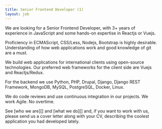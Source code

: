 ```yaml
---
title: Senior Frontend Developer (1)
layout: job
---
```


We are looking for a Senior Frontend Developer, with 3+ years of experience in JavaScript and some hands-on expertise in Reactjs or Vuejs.

Proficiency in ECMAScript, CSS/Less, Nodejs, Bootstrap is highly desirable.
Understanding of how web applications work and good knowledge of git are a must.

We build web applications for international clients using open-source technologies.
Our preferred web frameworks for the client side are Vuejs and Reactjs/Redux.

For the backend we use Python, PHP, Drupal, Django, Django REST Framework, MongoDB, MySQL, PostgreSQL, Docker, Linux.

We do code reviews and use continuous integration in our projects. We work Agile. No overtime.

See [who we are][] and [what we do][] and, if you want to work with
us, please send us a cover letter along with your CV, describing the coolest application you had developed lately.

[who_we_are]: http://www.eaudeweb.ro/#work-with-us
[what_we_do]: http://www.eaudeweb.ro/#we-work-for
